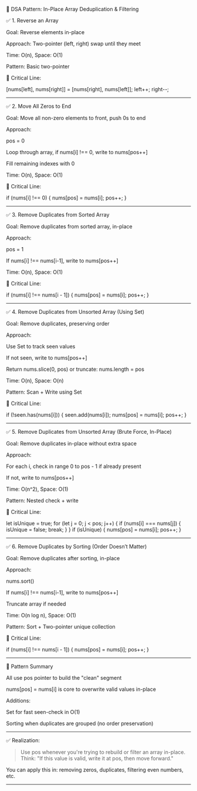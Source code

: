 📘 DSA Pattern: In-Place Array Deduplication & Filtering

✅ 1. Reverse an Array

Goal: Reverse elements in-place

Approach: Two-pointer (left, right) swap until they meet

Time: O(n), Space: O(1)

Pattern: Basic two-pointer

🔑 Critical Line:


[nums[left], nums[right]] = [nums[right], nums[left]];
left++;
right--;


---

✅ 2. Move All Zeros to End

Goal: Move all non-zero elements to front, push 0s to end

Approach:

pos = 0

Loop through array, if nums[i] !== 0, write to nums[pos++]

Fill remaining indexes with 0


Time: O(n), Space: O(1)

🔑 Critical Line:


if (nums[i] !== 0) {
    nums[pos] = nums[i];
    pos++;
}


---

✅ 3. Remove Duplicates from Sorted Array

Goal: Remove duplicates from sorted array, in-place

Approach:

pos = 1

If nums[i] !== nums[i-1], write to nums[pos++]


Time: O(n), Space: O(1)

🔑 Critical Line:


if (nums[i] !== nums[i - 1]) {
    nums[pos] = nums[i];
    pos++;
}


---

✅ 4. Remove Duplicates from Unsorted Array (Using Set)

Goal: Remove duplicates, preserving order

Approach:

Use Set to track seen values

If not seen, write to nums[pos++]

Return nums.slice(0, pos) or truncate: nums.length = pos


Time: O(n), Space: O(n)

Pattern: Scan + Write using Set

🔑 Critical Line:


if (!seen.has(nums[i])) {
    seen.add(nums[i]);
    nums[pos] = nums[i];
    pos++;
}


---

✅ 5. Remove Duplicates from Unsorted Array (Brute Force, In-Place)

Goal: Remove duplicates in-place without extra space

Approach:

For each i, check in range 0 to pos - 1 if already present

If not, write to nums[pos++]


Time: O(n^2), Space: O(1)

Pattern: Nested check + write

🔑 Critical Line:


let isUnique = true;
for (let j = 0; j < pos; j++) {
    if (nums[i] === nums[j]) {
        isUnique = false;
        break;
    }
}
if (isUnique) {
    nums[pos] = nums[i];
    pos++;
}


---

✅ 6. Remove Duplicates by Sorting (Order Doesn’t Matter)

Goal: Remove duplicates after sorting, in-place

Approach:

nums.sort()

If nums[i] !== nums[i-1], write to nums[pos++]

Truncate array if needed


Time: O(n log n), Space: O(1)

Pattern: Sort + Two-pointer unique collection

🔑 Critical Line:


if (nums[i] !== nums[i - 1]) {
    nums[pos] = nums[i];
    pos++;
}


---

🧠 Pattern Summary

All use pos pointer to build the "clean" segment

nums[pos] = nums[i] is core to overwrite valid values in-place

Additions:

Set for fast seen-check in O(1)

Sorting when duplicates are grouped (no order preservation)




---

✅ Realization:

> Use pos whenever you're trying to rebuild or filter an array in-place. Think: "If this value is valid, write it at pos, then move forward."



You can apply this in: removing zeros, duplicates, filtering even numbers, etc.


---